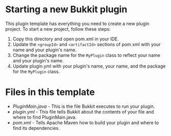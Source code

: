 Starting a new Bukkit plugin
============================
This plugin template has everything you need to create a new plugin project. To start a new project, follow these steps:

1. Copy this directory and open pom.xml in your IDE.
2. Update the `<groupId>` and `<artifactId>` sections of pom.xml with your name and your plugin's name.
3. Change the package name for the `MyPlugin` class to reflect your name and your plugin's name.
4. Update plugin.yml with your plugin's name, your name, and the package for the `MyPlugin` class.

Files in this template
======================
* _PluginMain.java_ - This is the file Bukkit executes to run your plugin.
* _plugin.yml_ - This file tells Bukkit about the contents of your file and where to find PluginMain.java.
* _pom.xml_ - Tells Apache Maven how to build your plugin and where to find its dependencies.


